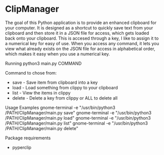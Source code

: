 # ClipManager
The goal of this Python application is to provide an enhanced clipboard for your computer. It is designed as a shortcut to quickly save text from your clipboard and then store it in a JSON file for access, which gets loaded back onto your clipboard. This is accesed through a key, I like to assign it to a numerical key for easy of use. When you access any command, it lets you view what already exists on the JSON file for access in alphabetical order, which makes it easy when you use a numerical key.

Running
python3 main.py COMMAND

Command to chose from:
- save - Save item from clipboard into a key
- load - Load something from clippy to your clipboard
- list - View the items in clippy
- delete - Delete a key from clippy or ALL to delete all

Usage Examples
gnome-terminal -e "/usr/bin/python3 /PATH/ClipManager/main.py save"
gnome-terminal -e "/usr/bin/python3 /PATH/ClipManager/main.py load"
gnome-terminal -e "/usr/bin/python3 /PATH/ClipManager/main.py list"
gnome-terminal -e "/usr/bin/python3 /PATH/ClipManager/main.py delete"

Package requirements
- pyperclip
